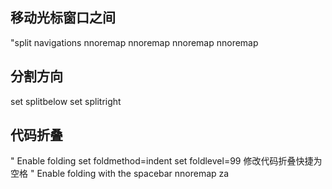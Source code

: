 ## 移动光标窗口之间
"split navigations
nnoremap <C-J> <C-W><C-J>
nnoremap <C-K> <C-W><C-K>
nnoremap <C-L> <C-W><C-L>
nnoremap <C-H> <C-W><C-H>
## 分割方向
set splitbelow
set splitright
## 代码折叠
" Enable folding
set foldmethod=indent
set foldlevel=99
修改代码折叠快捷为空格
" Enable folding with the spacebar
nnoremap <space> za
